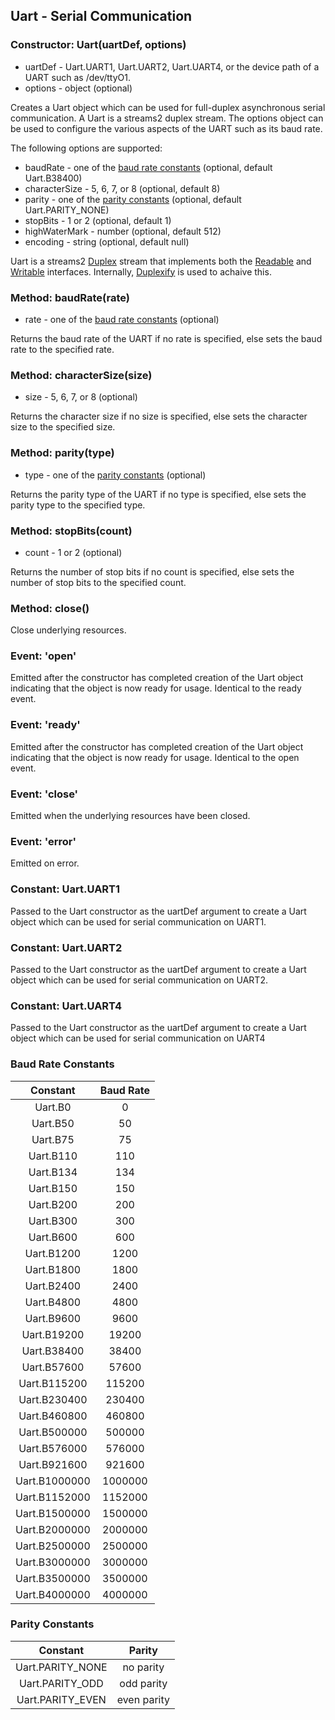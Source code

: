 ## Uart - Serial Communication

### Constructor: Uart(uartDef, options)
- uartDef - Uart.UART1, Uart.UART2, Uart.UART4, or the device path of a UART such as /dev/ttyO1.
- options - object (optional)

Creates a Uart object which can be used for full-duplex asynchronous serial
communication. A Uart is a streams2 duplex stream. The options object can be
used to configure the various aspects of the UART such as its baud rate. 

The following options are supported:
- baudRate - one of the [baud rate constants](https://github.com/fivdi/brkontru/blob/master/doc/uart.md#baud-rate-constants) (optional, default Uart.B38400)
- characterSize - 5, 6, 7, or 8 (optional, default 8)
- parity - one of the [parity constants](https://github.com/fivdi/brkontru/blob/master/doc/uart.md#parity-constants) (optional, default Uart.PARITY_NONE)
- stopBits - 1 or 2 (optional, default 1)
- highWaterMark - number (optional, default 512)
- encoding - string (optional, default null)

Uart is a streams2 [Duplex](http://nodejs.org/api/stream.html#stream_class_stream_duplex)
stream that implements both the
[Readable](http://nodejs.org/api/stream.html#stream_class_stream_readable) and
[Writable](http://nodejs.org/api/stream.html#stream_class_stream_writable)
interfaces. Internally, [Duplexify](https://www.npmjs.org/package/duplexify)
is used to achaive this.

### Method: baudRate(rate)
- rate - one of the [baud rate constants](https://github.com/fivdi/brkontru/blob/master/doc/uart.md#baud-rate-constants) (optional)

Returns the baud rate of the UART if no rate is specified, else sets the baud
rate to the specified rate.

### Method: characterSize(size)
- size - 5, 6, 7, or 8 (optional)

Returns the character size if no size is specified, else sets the character
size to the specified size.

### Method: parity(type)
- type - one of the [parity constants](https://github.com/fivdi/brkontru/blob/master/doc/uart.md#parity-constants) (optional)

Returns the parity type of the UART if no type is specified, else sets the
parity type to the specified type.

### Method: stopBits(count)
- count - 1 or 2 (optional)

Returns the number of stop bits if no count is specified, else sets the number
of stop bits to the specified count.

### Method: close()
Close underlying resources.

### Event: 'open'
Emitted after the constructor has completed creation of the Uart object
indicating that the object is now ready for usage. Identical to the ready
event.

### Event: 'ready'
Emitted after the constructor has completed creation of the Uart object
indicating that the object is now ready for usage. Identical to the open
event.

### Event: 'close'
Emitted when the underlying resources have been closed. 

### Event: 'error'
Emitted on error.

### Constant: Uart.UART1
Passed to the Uart constructor as the uartDef argument to create a Uart object
which can be used for serial communication on UART1.

### Constant: Uart.UART2
Passed to the Uart constructor as the uartDef argument to create a Uart object
which can be used for serial communication on UART2.

### Constant: Uart.UART4
Passed to the Uart constructor as the uartDef argument to create a Uart object
which can be used for serial communication on UART4

### Baud Rate Constants

Constant | Baud Rate |
:---: | :---: |
Uart.B0 | 0 |
Uart.B50 | 50 |
Uart.B75 | 75 |
Uart.B110 | 110 |
Uart.B134 | 134 |
Uart.B150 | 150 |
Uart.B200 | 200 |
Uart.B300 | 300 |
Uart.B600 | 600 |
Uart.B1200 | 1200 |
Uart.B1800 | 1800 |
Uart.B2400 | 2400 |
Uart.B4800 | 4800 |
Uart.B9600 | 9600 |
Uart.B19200 | 19200 |
Uart.B38400 | 38400 |
Uart.B57600 | 57600 |
Uart.B115200 | 115200 |
Uart.B230400 | 230400 |
Uart.B460800 | 460800 |
Uart.B500000 | 500000 |
Uart.B576000 | 576000 |
Uart.B921600 | 921600 |
Uart.B1000000 | 1000000 |
Uart.B1152000 | 1152000 |
Uart.B1500000 | 1500000 |
Uart.B2000000 | 2000000 |
Uart.B2500000 | 2500000 |
Uart.B3000000 | 3000000 |
Uart.B3500000 | 3500000 |
Uart.B4000000 | 4000000 |

### Parity Constants

Constant | Parity |
:---: | :---: |
Uart.PARITY_NONE | no parity |
Uart.PARITY_ODD | odd parity |
Uart.PARITY_EVEN | even parity |

